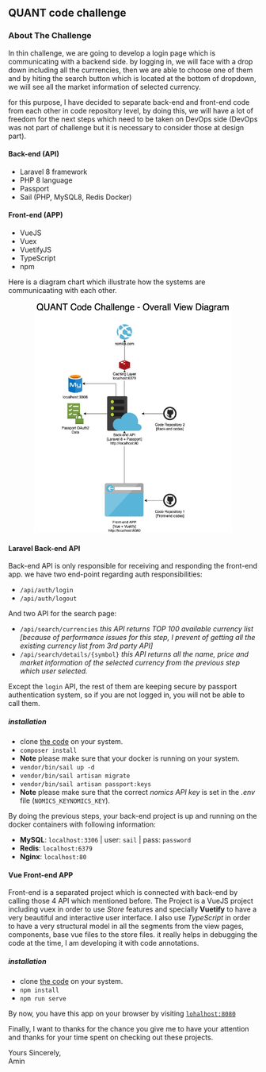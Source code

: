 ## QUANT code challenge

### About The Challenge

<p>
In thin challenge, we are going to develop a login page  which is communicating with a backend side. by logging in, we will face  with a drop down including all the currrencies, then we are able to choose one of them and by hiting the search button which is located at the  bottom of dropdown, we will see all the market information of selected currency.
</p>

<p>
for this purpose, I have decided to separate back-end and front-end code from each other in code repository level, by doing this, we will have a lot of freedom for the next steps which need to  be taken on DevOps side (DevOps was not part of challenge but it is necessary to consider those at design part). 

#### Back-end (API)
- Laravel 8 framework
- PHP 8 language
- Passport
- Sail (PHP, MySQL8, Redis Docker)

#### Front-end (APP)
- VueJS
- Vuex
- VuetifyJS
- TypeScript
- npm
</p>

<p>
Here is a diagram chart which illustrate how the systems are communicaating with each other.
</p>
<p align="center">
<img src="https://raw.githubusercontent.com/AminEshtiaghi/quant-challenge-api/main/resources/docs/DesignChart.jpg" width="400">
</p>

#### Laravel Back-end API

Back-end API is only responsible for receiving and responding the front-end app.
we have two end-point regarding auth responsibilities:

- `/api/auth/login`
- `/api/auth/logout`

And two API for the search page:
- `/api/search/currencies` *this API returns TOP 100 available currency list [because of performance issues for this step, I prevent of getting all the existing currency list from 3rd party API]*
- `/api/search/details/{symbol}` *this API returns all the name, price and market information of the selected currency from the previous step which user selected.*

Except the `login` API, the rest of them are keeping secure by passport authentication system, so if you are not logged in, you will not be able to call them.

##### installation
- clone [the code](https://github.com/AminEshtiaghi/quant-challenge-api) on your system.
- `composer install`
- **Note** please make sure that your docker is running on your system.
- `vendor/bin/sail up -d`
- `vendor/bin/sail artisan migrate`
- `vendor/bin/sail artisan passport:keys`
- **Note** please make sure that the correct *nomics API key*  is set in the *.env* file (`NOMICS_KEYNOMICS_KEY`).

By doing the previous steps, your back-end project is up and running on the docker containers with following information:
- **MySQL**: `localhost:3306` | user: `sail` | pass: `password`
- **Redis**: `localhost:6379`
- **Nginx**: `localhost:80`

#### Vue Front-end APP

Front-end is a separated project which is connected with back-end by calling those 4 API which mentioned before.
The Project is a VueJS project including vuex in order to use *Store* features and specially **Vuetify** to have a very beautiful and interactive user interface.
I also use *TypeScript* in order to have a very structural model in all the segments from the view pages, components, base vue files to the store files. it really helps in debugging the code at the time, I am developing it with code annotations.

##### installation
- clone [the code](https://github.com/AminEshtiaghi/quant-challenge-app) on your system.
- `npm install`
- `npm run serve`

By now, you have this app on your browser by visiting [`lohalhost:8080`](http://localhost:8080)



Finally, I want to thanks for the chance you give me to have your attention and thanks for your time spent on checking out these projects.

Yours Sincerely,
<br/>
Amin